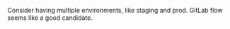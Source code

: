 Consider having multiple environments, like staging and prod. GitLab flow seems like a good candidate.